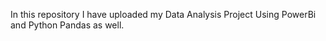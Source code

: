In this repository I have uploaded my Data Analysis Project Using PowerBi and Python Pandas as well.
